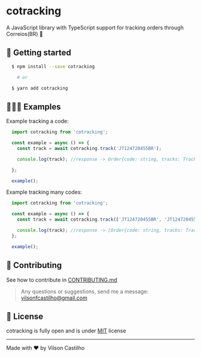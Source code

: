 # cotracking

A JavaScript library with TypeScript support for tracking orders through Correios(BR) 🚚

## 🚀 Getting started

```sh
  $ npm install --save cotracking

    # or

  $ yarn add cotracking
```

## 👨🏻‍💻 Examples

Example tracking a code:
```js
  import cotracking from 'cotracking';

  const example = async () => {
    const track = await cotracking.track('JT124720455BR');

    console.log(track); //response -> Order{code: string, tracks: Track[]}

  };

  example();
```

Example tracking many codes:
```js
  import cotracking from 'cotracking';

  const example = async () => {
    const track = await cotracking.track(['JT124720455BR', 'JT124720455BR']);

    console.log(track); //response -> [Order{code: string, tracks: Track[]}]
  };

  example();
```

## 📎 Contributing

See how to contribute in [CONTRIBUTING.md](./CONTRIBUTING.md)

>Any questions or suggestions, send me a message: vilsonfcastilho@gmail.com

## 💼 License

cotracking is fully open and is under [MIT](./LICENSE) license

---

Made with ♥ by Vilson Castilho
